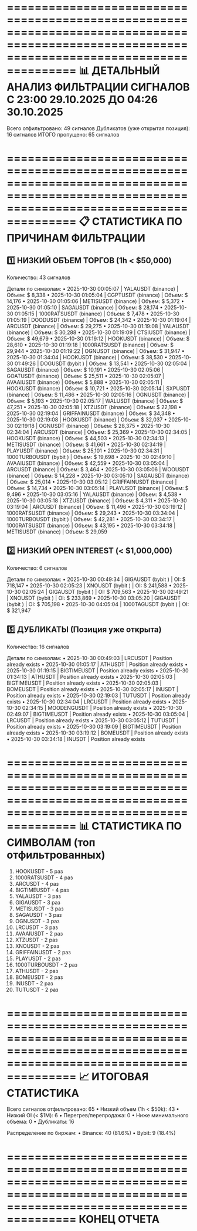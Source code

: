 ============================================================================================================================================
                                   📊 ДЕТАЛЬНЫЙ АНАЛИЗ ФИЛЬТРАЦИИ СИГНАЛОВ
                                   С 23:00 29.10.2025 ДО 04:26 30.10.2025
============================================================================================================================================

Всего отфильтровано: 49 сигналов
Дубликатов (уже открытая позиция): 16 сигналов
ИТОГО пропущено: 65 сигналов

============================================================================================================================================
📋 СТАТИСТИКА ПО ПРИЧИНАМ ФИЛЬТРАЦИИ
============================================================================================================================================

1️⃣  НИЗКИЙ ОБЪЕМ ТОРГОВ (1h < $50,000)
--------------------------------------------------------------------------------------------------------------------------------------------
   Количество: 43 сигналов

   Детали по символам:
      • 2025-10-30 00:05:07 | YALAUSDT        (binance) | Объем: $     8,338
      • 2025-10-30 01:05:04 | CGPTUSDT        (binance) | Объем: $    14,176
      • 2025-10-30 01:05:06 | METISUSDT       (binance) | Объем: $     5,372
      • 2025-10-30 01:05:10 | SAGAUSDT        (binance) | Объем: $    28,174
      • 2025-10-30 01:05:15 | 1000RATSUSDT    (binance) | Объем: $     7,478
      • 2025-10-30 01:05:19 | DOODUSDT        (binance) | Объем: $    24,342
      • 2025-10-30 01:19:04 | ARCUSDT         (binance) | Объем: $    29,275
      • 2025-10-30 01:19:08 | YALAUSDT        (binance) | Объем: $    30,288
      • 2025-10-30 01:19:09 | CTSIUSDT        (binance) | Объем: $    49,679
      • 2025-10-30 01:19:12 | HOOKUSDT        (binance) | Объем: $    28,610
      • 2025-10-30 01:19:18 | 1000RATSUSDT    (binance) | Объем: $    29,944
      • 2025-10-30 01:19:22 | OGNUSDT         (binance) | Объем: $    31,947
      • 2025-10-30 01:34:04 | HOOKUSDT        (binance) | Объем: $    38,530
      • 2025-10-30 01:49:26 | DOGUSDT         (bybit  ) | Объем: $    13,541
      • 2025-10-30 02:05:04 | SAGAUSDT        (binance) | Объем: $    10,191
      • 2025-10-30 02:05:06 | GOATUSDT        (binance) | Объем: $    25,511
      • 2025-10-30 02:05:07 | AVAAIUSDT       (binance) | Объем: $     5,888
      • 2025-10-30 02:05:11 | HOOKUSDT        (binance) | Объем: $    10,721
      • 2025-10-30 02:05:14 | SXPUSDT         (binance) | Объем: $    11,486
      • 2025-10-30 02:05:16 | OGNUSDT         (binance) | Объем: $     5,193
      • 2025-10-30 02:05:17 | WALUSDT         (binance) | Объем: $    47,251
      • 2025-10-30 02:05:18 | XTZUSDT         (binance) | Объем: $    22,198
      • 2025-10-30 02:19:04 | GRIFFAINUSDT    (binance) | Объем: $    34,348
      • 2025-10-30 02:19:08 | HOOKUSDT        (binance) | Объем: $    32,037
      • 2025-10-30 02:19:18 | OGNUSDT         (binance) | Объем: $    28,375
      • 2025-10-30 02:34:04 | ARCUSDT         (binance) | Объем: $    25,369
      • 2025-10-30 02:34:05 | HOOKUSDT        (binance) | Объем: $    44,503
      • 2025-10-30 02:34:13 | METISUSDT       (binance) | Объем: $    41,661
      • 2025-10-30 02:34:19 | PLAYUSDT        (binance) | Объем: $    25,101
      • 2025-10-30 02:34:31 | 1000TURBOUSDT   (bybit  ) | Объем: $    19,698
      • 2025-10-30 02:49:10 | AVAAIUSDT       (binance) | Объем: $    42,559
      • 2025-10-30 03:05:04 | ARCUSDT         (binance) | Объем: $     3,464
      • 2025-10-30 03:05:06 | WOOUSDT         (binance) | Объем: $    14,228
      • 2025-10-30 03:05:10 | SAGAUSDT        (binance) | Объем: $    25,014
      • 2025-10-30 03:05:12 | GRIFFAINUSDT    (binance) | Объем: $    14,734
      • 2025-10-30 03:05:14 | PLAYUSDT        (binance) | Объем: $     9,496
      • 2025-10-30 03:05:16 | YALAUSDT        (binance) | Объем: $     4,538
      • 2025-10-30 03:05:18 | XTZUSDT         (binance) | Объем: $     4,311
      • 2025-10-30 03:19:04 | ARCUSDT         (binance) | Объем: $    11,496
      • 2025-10-30 03:19:12 | 1000RATSUSDT    (binance) | Объем: $    29,243
      • 2025-10-30 03:34:04 | 1000TURBOUSDT   (bybit  ) | Объем: $    42,281
      • 2025-10-30 03:34:17 | 1000RATSUSDT    (binance) | Объем: $    43,195
      • 2025-10-30 03:34:18 | METISUSDT       (binance) | Объем: $    29,059

2️⃣  НИЗКИЙ OPEN INTEREST (< $1,000,000)
--------------------------------------------------------------------------------------------------------------------------------------------
   Количество: 6 сигналов

   Детали по символам:
      • 2025-10-30 00:49:34 | GIGAUSDT        (bybit  ) | OI: $   718,147
      • 2025-10-30 02:05:23 | XNOUSDT         (bybit  ) | OI: $   241,588
      • 2025-10-30 02:05:24 | GIGAUSDT        (bybit  ) | OI: $   709,563
      • 2025-10-30 02:49:21 | XNOUSDT         (bybit  ) | OI: $   233,869
      • 2025-10-30 03:05:20 | GIGAUSDT        (bybit  ) | OI: $   705,198
      • 2025-10-30 04:05:04 | 1000TAGUSDT     (bybit  ) | OI: $   321,947

5️⃣  ДУБЛИКАТЫ (Позиция уже открыта)
--------------------------------------------------------------------------------------------------------------------------------------------
   Количество: 16 сигналов

   Детали по символам:
      • 2025-10-30 00:49:03 | LRCUSDT         | Position already exists
      • 2025-10-30 01:05:17 | ATHUSDT         | Position already exists
      • 2025-10-30 01:19:15 | BIGTIMEUSDT     | Position already exists
      • 2025-10-30 01:34:13 | ATHUSDT         | Position already exists
      • 2025-10-30 02:05:03 | BIGTIMEUSDT     | Position already exists
      • 2025-10-30 02:05:03 | BOMEUSDT        | Position already exists
      • 2025-10-30 02:05:17 | INUSDT          | Position already exists
      • 2025-10-30 02:19:03 | TUTUSDT         | Position already exists
      • 2025-10-30 02:34:04 | LRCUSDT         | Position already exists
      • 2025-10-30 02:34:15 | MOODENGUSDT     | Position already exists
      • 2025-10-30 02:49:07 | BIGTIMEUSDT     | Position already exists
      • 2025-10-30 03:05:04 | LRCUSDT         | Position already exists
      • 2025-10-30 03:05:12 | TUTUSDT         | Position already exists
      • 2025-10-30 03:19:09 | BIGTIMEUSDT     | Position already exists
      • 2025-10-30 03:19:12 | BOMEUSDT        | Position already exists
      • 2025-10-30 03:34:18 | INUSDT          | Position already exists

============================================================================================================================================
📊 СТАТИСТИКА ПО СИМВОЛАМ (топ отфильтрованных)
============================================================================================================================================

 1. HOOKUSDT             - 5 раз
 2. 1000RATSUSDT         - 4 раз
 3. ARCUSDT              - 4 раз
 4. BIGTIMEUSDT          - 4 раз
 5. YALAUSDT             - 3 раз
 6. GIGAUSDT             - 3 раз
 7. METISUSDT            - 3 раз
 8. SAGAUSDT             - 3 раз
 9. OGNUSDT              - 3 раз
10. LRCUSDT              - 3 раз
11. AVAAIUSDT            - 2 раз
12. XTZUSDT              - 2 раз
13. XNOUSDT              - 2 раз
14. GRIFFAINUSDT         - 2 раз
15. PLAYUSDT             - 2 раз
16. 1000TURBOUSDT        - 2 раз
17. ATHUSDT              - 2 раз
18. BOMEUSDT             - 2 раз
19. INUSDT               - 2 раз
20. TUTUSDT              - 2 раз

============================================================================================================================================
📈 ИТОГОВАЯ СТАТИСТИКА
============================================================================================================================================

Всего сигналов отфильтровано: 65
   • Низкий объем (1h < $50k): 43
   • Низкий OI (< $1M): 6
   • Перегрев/перепродажа: 0
   • Ниже минимального объема: 0
   • Дубликаты: 16

Распределение по биржам:
   • Binance: 40 (81.6%)
   • Bybit: 9 (18.4%)

============================================================================================================================================
                                                  КОНЕЦ ОТЧЕТА
============================================================================================================================================